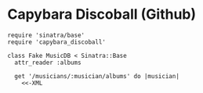# Capybara Discoball (Github)

    require 'sinatra/base'
    require 'capybara_discoball'

    class Fake MusicDB < Sinatra::Base
      attr_reader :albums

      get '/musicians/:musician/albums' do |musician|
        <<-XML




